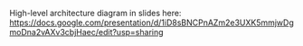 
High-level architecture diagram in slides here: https://docs.google.com/presentation/d/1iD8sBNCPnAZm2e3UXK5mmjwDgmoDna2vAXv3cbjHaec/edit?usp=sharing

